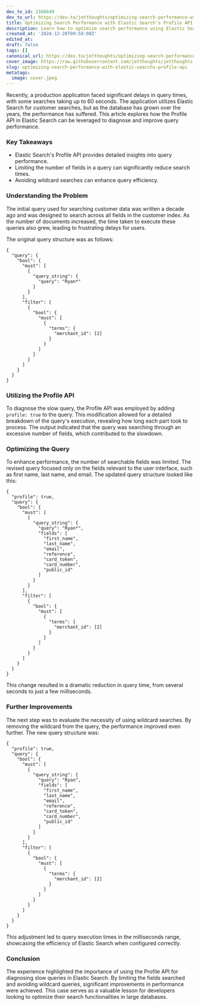 ```yaml
---
dev_to_id: 2166649
dev_to_url: https://dev.to/jetthoughts/optimizing-search-performance-with-elastic-searchs-profile-api-5fjl
title: Optimizing Search Performance with Elastic Search's Profile API
description: Learn how to optimize search performance using Elastic Search's Profile API, including tips on limiting fields and avoiding wildcard searches.
created_at: '2024-12-20T09:58:00Z'
edited_at:
draft: false
tags: []
canonical_url: https://dev.to/jetthoughts/optimizing-search-performance-with-elastic-searchs-profile-api-5fjl
cover_image: https://raw.githubusercontent.com/jetthoughts/jetthoughts.github.io/master/content/blog/optimizing-search-performance-with-elastic-searchs-profile-api/cover.jpeg
slug: optimizing-search-performance-with-elastic-searchs-profile-api
metatags:
  image: cover.jpeg
---
```

Recently, a production application faced significant delays in query times, with some searches taking up to 60 seconds. The application utilizes Elastic Search for customer searches, but as the database has grown over the years, the performance has suffered. This article explores how the Profile API in Elastic Search can be leveraged to diagnose and improve query performance.

### Key Takeaways

*   Elastic Search's Profile API provides detailed insights into query performance.
*   Limiting the number of fields in a query can significantly reduce search times.
*   Avoiding wildcard searches can enhance query efficiency.

### Understanding the Problem

The initial query used for searching customer data was written a decade ago and was designed to search across all fields in the customer index. As the number of documents increased, the time taken to execute these queries also grew, leading to frustrating delays for users.

The original query structure was as follows:

    {
      "query": {
        "bool": {
          "must": [
            {
              "query_string": {
                "query": "Ryan*"
              }
            }
          ],
          "filter": [
            {
              "bool": {
                "must": [
                  {
                    "terms": {
                      "merchant_id": [2]
                    }
                  }
                ]
              }
            }
          ]
        }
      }
    }
    

### Utilizing the Profile API

To diagnose the slow query, the Profile API was employed by adding `profile: true` to the query. This modification allowed for a detailed breakdown of the query's execution, revealing how long each part took to process. The output indicated that the query was searching through an excessive number of fields, which contributed to the slowdown.

### Optimizing the Query

To enhance performance, the number of searchable fields was limited. The revised query focused only on the fields relevant to the user interface, such as first name, last name, and email. The updated query structure looked like this:

    {
      "profile": true,
      "query": {
        "bool": {
          "must": [
            {
              "query_string": {
                "query": "Ryan*",
                "fields": [
                  "first_name",
                  "last_name",
                  "email",
                  "reference",
                  "card_token",
                  "card_number",
                  "public_id"
                ]
              }
            }
          ],
          "filter": [
            {
              "bool": {
                "must": [
                  {
                    "terms": {
                      "merchant_id": [2]
                    }
                  }
                ]
              }
            }
          ]
        }
      }
    }
    

This change resulted in a dramatic reduction in query time, from several seconds to just a few milliseconds.

### Further Improvements

The next step was to evaluate the necessity of using wildcard searches. By removing the wildcard from the query, the performance improved even further. The new query structure was:

    {
      "profile": true,
      "query": {
        "bool": {
          "must": [
            {
              "query_string": {
                "query": "Ryan",
                "fields": [
                  "first_name",
                  "last_name",
                  "email",
                  "reference",
                  "card_token",
                  "card_number",
                  "public_id"
                ]
              }
            }
          ],
          "filter": [
            {
              "bool": {
                "must": [
                  {
                    "terms": {
                      "merchant_id": [2]
                    }
                  }
                ]
              }
            }
          ]
        }
      }
    }
    

This adjustment led to query execution times in the milliseconds range, showcasing the efficiency of Elastic Search when configured correctly.

### Conclusion

The experience highlighted the importance of using the Profile API for diagnosing slow queries in Elastic Search. By limiting the fields searched and avoiding wildcard queries, significant improvements in performance were achieved. This case serves as a valuable lesson for developers looking to optimize their search functionalities in large databases.